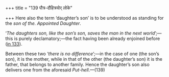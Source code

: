 +++
title = "139 पौत्र-दौहित्रयोर् लोके"

+++
Here also the term ‘daughter’s son’ is to be understood as standing for
the *son of the. Appointed Daughter*.

‘*The daughters son, like the son’s son, saves the man* *in* *the next
world*’;—this is purely declamatory;—the fact having been already
enjoined before ([in
133](/hinduism/book/manusmriti-with-the-commentary-of-medhatithi/d/doc201506.html)).

Between these two ‘*there is no difference*’;—in the case of one (the
son’s son), it is the mother, while in that of the other (the daughter’s
son) it is the father, that belongs to another family. Hence the
daughter’s son also delivers one from the aforesaid *Put-hell*.—(139)


